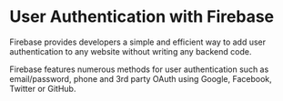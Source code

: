 # User Authentication with Firebase
Firebase provides developers a simple and efficient way to add user authentication
to any website without writing any backend code.

Firebase features numerous methods for user authentication such as email/password, phone
and 3rd party OAuth using Google, Facebook, Twitter or GitHub.
